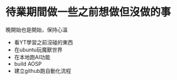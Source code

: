 # 待業期間做一些之前想做但沒做的事
晚開始也是開始，保持心溫
- 看YT學習之前沒碰的東西
- 在ubuntu玩魔獸世界
- 在本地跑AI功能
- build AOSP
- 建立github跑自動化流程
